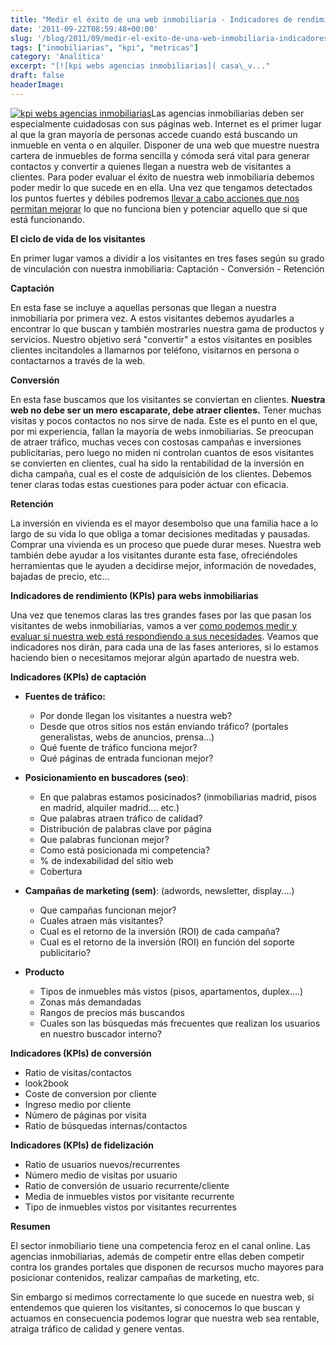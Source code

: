 ```yaml
---
title: "Medir el éxito de una web inmobiliaria - Indicadores de rendimiento"
date: '2011-09-22T08:59:48+00:00'
slug: '/blog/2011/09/medir-el-exito-de-una-web-inmobiliaria-indicadores-de-rendimiento'
tags: ["inmobiliarias", "kpi", "metricas"]
category: 'Analítica'
excerpt: "[![kpi webs agencias inmobiliarias]( casa\_v..."
draft: false
headerImage: 
---
```

[![kpi webs agencias inmobiliarias](http://static.squarespace.com/static/5303797ae4b0c6ad9e43f072/5303ce80e4b0400995a883d6/5303cf41e4b0400995a88b80/1392758593504/casa_venta.jpg?format=original "casa\_venta")](http://static.squarespace.com/static/5303797ae4b0c6ad9e43f072/5303ce80e4b0400995a883d6/5303cf41e4b0400995a88b80/1392758593504/casa_venta.jpg?format=original)Las agencias inmobiliarias deben ser especialmente cuidadosas con sus páginas web. Internet es el primer lugar al que la gran mayoría de personas accede cuando está buscando un inmueble en venta o en alquiler. Disponer de una web que muestre nuestra cartera de inmuebles de forma sencilla y cómoda será vital para generar contactos y convertir a quienes llegan a nuestra web de visitantes a clientes. Para poder evaluar el éxito de nuestra web inmobiliaria debemos poder medir lo que sucede en en ella. Una vez que tengamos detectados los puntos fuertes y débiles podremos [llevar a cabo acciones que nos permitan mejorar](http://static.squarespace.com/static/5303797ae4b0c6ad9e43f072/5303ce80e4b0400995a883d6/5303cf41e4b0400995a88b83/1392758593691/?format=original "Optimización web") lo que no funciona bien y potenciar aquello que si que está funcionando.

**El ciclo de vida de los visitantes**

En primer lugar vamos a dividir a los visitantes en tres fases según su grado de vinculación con nuestra inmobiliaria: Captación - Conversión - Retención

**Captación**

En esta fase se incluye a aquellas personas que llegan a nuestra inmobiliaria por primera vez. A estos visitantes debemos ayudarles a encontrar lo que buscan y también mostrarles nuestra gama de productos y servicios. Nuestro objetivo será "convertir" a estos visitantes en posibles clientes incitandoles a llamarnos por teléfono, visitarnos en persona o contactarnos a través de la web.

**Conversión**

En esta fase buscamos que los visitantes se conviertan en clientes.  **Nuestra web no debe ser un mero escaparate, debe atraer clientes.** Tener muchas visitas y pocos contactos no nos sirve de nada. Este es el punto en el que, por mi experiencia, fallan la mayoría de webs inmobiliarias. Se preocupan de atraer tráfico, muchas veces con costosas campañas e inversiones publicitarias, pero luego no miden ni controlan cuantos de esos visitantes se convierten en clientes, cual ha sido la rentabilidad de la inversión en dicha campaña, cual es el coste de adquisición de los clientes. Debemos tener claras todas estas cuestiones para poder actuar con eficacia.

**Retención**

La inversión en vivienda es el mayor desembolso que una familia hace a lo largo de su vida lo que obliga a tomar decisiones meditadas y pausadas. Comprar una vivienda es un proceso que puede durar meses. Nuestra web también debe ayudar a los visitantes durante esta fase, ofreciéndoles herramientas que le ayuden a decidirse mejor, información de novedades, bajadas de precio, etc...

**Indicadores de rendimiento (KPIs) para webs inmobiliarias**

Una vez que tenemos claras las tres grandes fases por las que pasan los visitantes de webs inmobiliarias, vamos a ver [como podemos medir y evaluar si nuestra web está respondiendo a sus necesidades](http://static.squarespace.com/static/5303797ae4b0c6ad9e43f072/5303ce80e4b0400995a883d6/5303cf41e4b0400995a88b86/1392758593884/?format=original "Auditoría y análisis web medir, analizar, mejorar"). Veamos que indicadores nos dirán, para cada una de las fases anteriores, si lo estamos haciendo bien o necesitamos mejorar algún apartado de nuestra web.

**Indicadores (KPIs) de captación**

- **Fuentes de tráfico:**

  - Por donde llegan los visitantes a nuestra web?
  - Desde que otros sitios nos están enviando tráfico? (portales generalistas, webs de anuncios, prensa...)
  - Qué fuente de tráfico funciona mejor?
  - Qué páginas de entrada funcionan mejor?
- **Posicionamiento en buscadores (seo)**:

  - En que palabras estamos posicinados? (inmobiliarias madrid, pisos en madrid, alquiler madrid.... etc.)
  - Que palabras atraen tráfico de calidad?
  - Distribución de palabras clave por página
  - Que palabras funcionan mejor?
  - Como está posicionada mi competencia?
  - % de indexabilidad del sitio web
  - Cobertura
- **Campañas de marketing (sem)**: (adwords, newsletter, display....)

  - Que campañas funcionan mejor?
  - Cuales atraen más visitantes?
  - Cual es el retorno de la inversión (ROI) de cada campaña?
  - Cual es el retorno de la inversión (ROI) en función del soporte publicitario?
- **Producto**

  - Tipos de inmuebles más vistos (pisos, apartamentos, duplex....)
  - Zonas más demandadas
  - Rangos de precios más buscandos
  - Cuales son las búsquedas más frecuentes que realizan los usuarios en nuestro buscador interno?

**Indicadores (KPIs) de conversión**

- Ratio de visitas/contactos
- look2book
- Coste de conversion por cliente
- Ingreso medio por cliente
- Número de páginas por visita
- Ratio de búsquedas internas/contactos

**Indicadores (KPIs) de fidelización**

- Ratio de usuarios nuevos/recurrentes
- Número medio de visitas por usuario
- Ratio de conversión de usuario recurrente/cliente
- Media de inmuebles vistos por visitante recurrente
- Tipo de inmuebles vistos por visitantes recurrentes

**Resumen**

El sector inmobiliario tiene una competencia feroz en el canal online. Las agencias inmobiliarias, además de competir entre ellas deben competir contra los grandes portales que disponen de recursos mucho mayores para posicionar contenidos, realizar campañas de marketing, etc.

Sin embargo si medimos correctamente lo que sucede en nuestra web, si entendemos que quieren los visitantes, si conocemos lo que buscan y actuamos en consecuencia podemos lograr que nuestra web sea rentable, atraiga tráfico de calidad y genere ventas.
